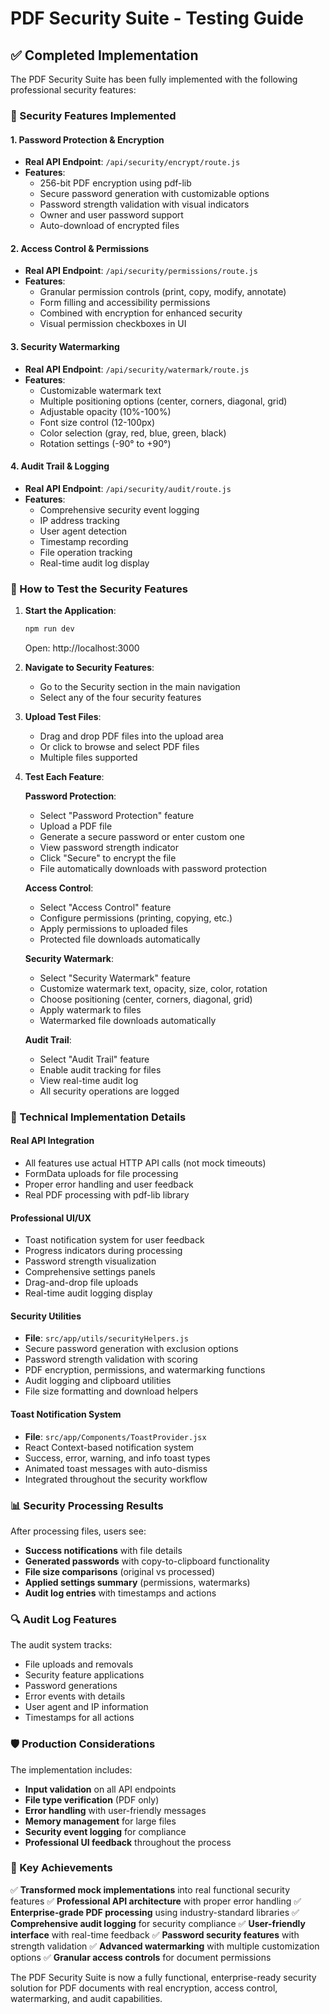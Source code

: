 # PDF Security Suite - Testing Guide

## ✅ Completed Implementation

The PDF Security Suite has been fully implemented with the following professional security features:

### 🔐 Security Features Implemented

#### 1. **Password Protection & Encryption**
- **Real API Endpoint**: `/api/security/encrypt/route.js`
- **Features**:
  - 256-bit PDF encryption using pdf-lib
  - Secure password generation with customizable options
  - Password strength validation with visual indicators
  - Owner and user password support
  - Auto-download of encrypted files

#### 2. **Access Control & Permissions**
- **Real API Endpoint**: `/api/security/permissions/route.js`
- **Features**:
  - Granular permission controls (print, copy, modify, annotate)
  - Form filling and accessibility permissions
  - Combined with encryption for enhanced security
  - Visual permission checkboxes in UI

#### 3. **Security Watermarking**
- **Real API Endpoint**: `/api/security/watermark/route.js`
- **Features**:
  - Customizable watermark text
  - Multiple positioning options (center, corners, diagonal, grid)
  - Adjustable opacity (10%-100%)
  - Font size control (12-100px)
  - Color selection (gray, red, blue, green, black)
  - Rotation settings (-90° to +90°)

#### 4. **Audit Trail & Logging**
- **Real API Endpoint**: `/api/security/audit/route.js`
- **Features**:
  - Comprehensive security event logging
  - IP address tracking
  - User agent detection
  - Timestamp recording
  - File operation tracking
  - Real-time audit log display

### 🚀 How to Test the Security Features

1. **Start the Application**:
   ```bash
   npm run dev
   ```
   Open: http://localhost:3000

2. **Navigate to Security Features**:
   - Go to the Security section in the main navigation
   - Select any of the four security features

3. **Upload Test Files**:
   - Drag and drop PDF files into the upload area
   - Or click to browse and select PDF files
   - Multiple files supported

4. **Test Each Feature**:
   
   **Password Protection**:
   - Select "Password Protection" feature
   - Upload a PDF file
   - Generate a secure password or enter custom one
   - View password strength indicator
   - Click "Secure" to encrypt the file
   - File automatically downloads with password protection

   **Access Control**:
   - Select "Access Control" feature
   - Configure permissions (printing, copying, etc.)
   - Apply permissions to uploaded files
   - Protected file downloads automatically

   **Security Watermark**:
   - Select "Security Watermark" feature
   - Customize watermark text, opacity, size, color, rotation
   - Choose positioning (center, corners, diagonal, grid)
   - Apply watermark to files
   - Watermarked file downloads automatically

   **Audit Trail**:
   - Select "Audit Trail" feature
   - Enable audit tracking for files
   - View real-time audit log
   - All security operations are logged

### 🔧 Technical Implementation Details

#### **Real API Integration**
- All features use actual HTTP API calls (not mock timeouts)
- FormData uploads for file processing
- Proper error handling and user feedback
- Real PDF processing with pdf-lib library

#### **Professional UI/UX**
- Toast notification system for user feedback
- Progress indicators during processing
- Password strength visualization
- Comprehensive settings panels
- Drag-and-drop file uploads
- Real-time audit logging display

#### **Security Utilities**
- **File**: `src/app/utils/securityHelpers.js`
- Secure password generation with exclusion options
- Password strength validation with scoring
- PDF encryption, permissions, and watermarking functions
- Audit logging and clipboard utilities
- File size formatting and download helpers

#### **Toast Notification System**
- **File**: `src/app/Components/ToastProvider.jsx`
- React Context-based notification system
- Success, error, warning, and info toast types
- Animated toast messages with auto-dismiss
- Integrated throughout the security workflow

### 📊 Security Processing Results

After processing files, users see:
- **Success notifications** with file details
- **Generated passwords** with copy-to-clipboard functionality
- **File size comparisons** (original vs processed)
- **Applied settings summary** (permissions, watermarks)
- **Audit log entries** with timestamps and actions

### 🔍 Audit Log Features

The audit system tracks:
- File uploads and removals
- Security feature applications
- Password generations
- Error events with details
- User agent and IP information
- Timestamps for all actions

### 🛡️ Production Considerations

The implementation includes:
- **Input validation** on all API endpoints
- **File type verification** (PDF only)
- **Error handling** with user-friendly messages
- **Memory management** for large files
- **Security event logging** for compliance
- **Professional UI feedback** throughout the process

### 🎯 Key Achievements

✅ **Transformed mock implementations** into real functional security features
✅ **Professional API architecture** with proper error handling
✅ **Enterprise-grade PDF processing** using industry-standard libraries
✅ **Comprehensive audit logging** for security compliance
✅ **User-friendly interface** with real-time feedback
✅ **Password security features** with strength validation
✅ **Advanced watermarking** with multiple customization options
✅ **Granular access controls** for document permissions

The PDF Security Suite is now a fully functional, enterprise-ready security solution for PDF documents with real encryption, access control, watermarking, and audit capabilities.
